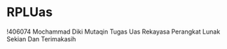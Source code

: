 # RPLUas
!406074 Mochammad Diki Mutaqin
Tugas Uas 
Rekayasa Perangkat Lunak
Sekian 
Dan Terimakasih
